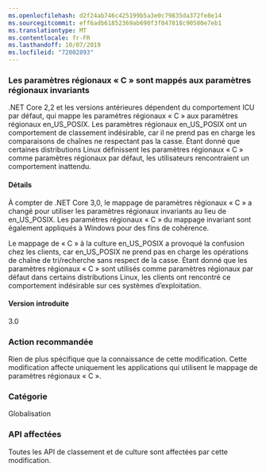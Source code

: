 ```yaml
---
ms.openlocfilehash: d2f24ab746c425199b5a3e0c79835da372fe8e14
ms.sourcegitcommit: eff6adb61852369ab690f3f047818c90580e7eb1
ms.translationtype: MT
ms.contentlocale: fr-FR
ms.lasthandoff: 10/07/2019
ms.locfileid: "72002893"
---
```

### <a name="c-locale-maps-to-the-invariant-locale"></a>Les paramètres régionaux « C » sont mappés aux paramètres régionaux invariants

.NET Core 2,2 et les versions antérieures dépendent du comportement ICU par défaut, qui mappe les paramètres régionaux « C » aux paramètres régionaux en_US_POSIX. Les paramètres régionaux en_US_POSIX ont un comportement de classement indésirable, car il ne prend pas en charge les comparaisons de chaînes ne respectant pas la casse. Étant donné que certaines distributions Linux définissent les paramètres régionaux « C » comme paramètres régionaux par défaut, les utilisateurs rencontraient un comportement inattendu. 

#### <a name="details"></a>Détails

À compter de .NET Core 3,0, le mappage de paramètres régionaux « C » a changé pour utiliser les paramètres régionaux invariants au lieu de en_US_POSIX. Les paramètres régionaux « C » du mappage invariant sont également appliqués à Windows pour des fins de cohérence.

Le mappage de « C » à la culture en_US_POSIX a provoqué la confusion chez les clients, car en_US_POSIX ne prend pas en charge les opérations de chaîne de tri/recherche sans respect de la casse. Étant donné que les paramètres régionaux « C » sont utilisés comme paramètres régionaux par défaut dans certains distributions Linux, les clients ont rencontré ce comportement indésirable sur ces systèmes d’exploitation. 

#### <a name="version-introduced"></a>Version introduite

3.0

### <a name="recommended-action"></a>Action recommandée

Rien de plus spécifique que la connaissance de cette modification. Cette modification affecte uniquement les applications qui utilisent le mappage de paramètres régionaux « C ».

### <a name="category"></a>Catégorie

Globalisation 

### <a name="affected-apis"></a>API affectées

Toutes les API de classement et de culture sont affectées par cette modification.

<!--

-->
